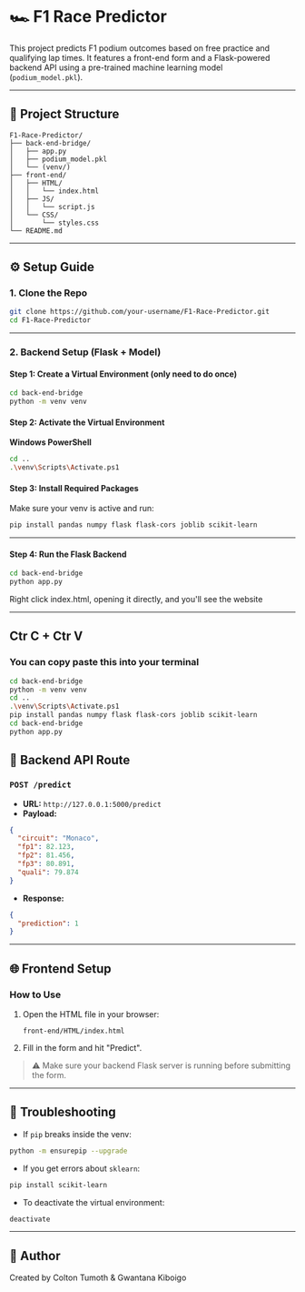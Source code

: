 # 🏎️ F1 Race Predictor

This project predicts F1 podium outcomes based on free practice and qualifying lap times. It features a front-end form and a Flask-powered backend API using a pre-trained machine learning model (`podium_model.pkl`).

---

## 📁 Project Structure

```
F1-Race-Predictor/
├── back-end-bridge/
│   ├── app.py
│   ├── podium_model.pkl
│   └── (venv/)
├── front-end/
│   ├── HTML/
│   │   └── index.html
│   ├── JS/
│   │   └── script.js
│   └── CSS/
│       └── styles.css
└── README.md
```

---

## ⚙️ Setup Guide

### 1. Clone the Repo

```bash
git clone https://github.com/your-username/F1-Race-Predictor.git
cd F1-Race-Predictor
```

---

### 2. Backend Setup (Flask + Model)

#### Step 1: Create a Virtual Environment (only need to do once)

```bash
cd back-end-bridge
python -m venv venv
```

#### Step 2: Activate the Virtual Environment

**Windows PowerShell**
```bash
cd ..
.\venv\Scripts\Activate.ps1
```

#### Step 3: Install Required Packages

Make sure your venv is active and run:

```bash
pip install pandas numpy flask flask-cors joblib scikit-learn
```

---

#### Step 4: Run the Flask Backend

```bash
cd back-end-bridge
python app.py

```

Right click index.html, opening it directly, and you'll see the website

---

## Ctr C + Ctr V
### You can copy paste this into your terminal

```bash
cd back-end-bridge
python -m venv venv
cd ..
.\venv\Scripts\Activate.ps1
pip install pandas numpy flask flask-cors joblib scikit-learn
cd back-end-bridge
python app.py
```

## 🧠 Backend API Route

### `POST /predict`

- **URL:** `http://127.0.0.1:5000/predict`
- **Payload:**

```json
{
  "circuit": "Monaco",
  "fp1": 82.123,
  "fp2": 81.456,
  "fp3": 80.891,
  "quali": 79.874
}
```

- **Response:**

```json
{
  "prediction": 1
}
```

---

## 🌐 Frontend Setup

### How to Use

1. Open the HTML file in your browser:
   ```
   front-end/HTML/index.html
   ```

2. Fill in the form and hit "Predict".

> ⚠️ Make sure your backend Flask server is running before submitting the form.

---

## 🧼 Troubleshooting

- If `pip` breaks inside the venv:
```bash
python -m ensurepip --upgrade
```

- If you get errors about `sklearn`:
```bash
pip install scikit-learn
```

- To deactivate the virtual environment:
```bash
deactivate
```

---

## 👤 Author

Created by Colton Tumoth & Gwantana Kiboigo

